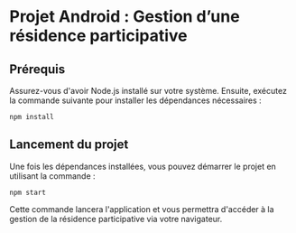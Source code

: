 # Projet Android : Gestion d’une résidence participative

## Prérequis
Assurez-vous d'avoir Node.js installé sur votre système. Ensuite, exécutez la commande suivante pour installer les dépendances nécessaires :

```
npm install
```

## Lancement du projet
Une fois les dépendances installées, vous pouvez démarrer le projet en utilisant la commande :

```
npm start
```

Cette commande lancera l'application et vous permettra d'accéder à la gestion de la résidence participative via votre navigateur.


